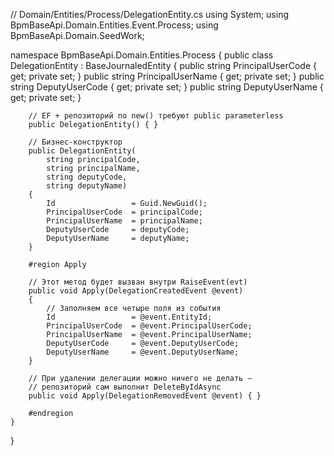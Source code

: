 // Domain/Entities/Process/DelegationEntity.cs
using System;
using BpmBaseApi.Domain.Entities.Event.Process;
using BpmBaseApi.Domain.SeedWork;

namespace BpmBaseApi.Domain.Entities.Process
{
    public class DelegationEntity : BaseJournaledEntity
    {
        public string PrincipalUserCode { get; private set; }
        public string PrincipalUserName { get; private set; }
        public string DeputyUserCode     { get; private set; }
        public string DeputyUserName     { get; private set; }

        // EF + репозиторий по new() требуют public parameterless
        public DelegationEntity() { }

        // Бизнес-конструктор
        public DelegationEntity(
            string principalCode,
            string principalName,
            string deputyCode,
            string deputyName)
        {
            Id                 = Guid.NewGuid();
            PrincipalUserCode  = principalCode;
            PrincipalUserName  = principalName;
            DeputyUserCode     = deputyCode;
            DeputyUserName     = deputyName;
        }

        #region Apply

        // Этот метод будет вызван внутри RaiseEvent(evt)
        public void Apply(DelegationCreatedEvent @event)
        {
            // Заполняем все четыре поля из события
            Id                 = @event.EntityId;
            PrincipalUserCode  = @event.PrincipalUserCode;
            PrincipalUserName  = @event.PrincipalUserName;
            DeputyUserCode     = @event.DeputyUserCode;
            DeputyUserName     = @event.DeputyUserName;
        }

        // При удалении делегации можно ничего не делать —
        // репозиторий сам выполнит DeleteByIdAsync
        public void Apply(DelegationRemovedEvent @event) { }

        #endregion
    }
}
